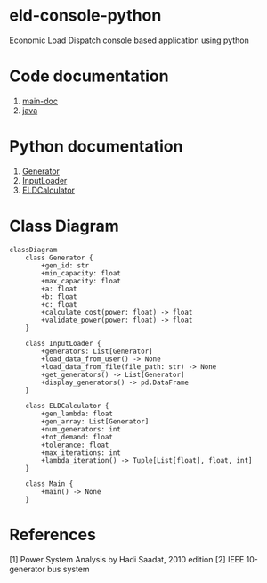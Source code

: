 # eld-console-python
Economic Load Dispatch console based application using python


# Code documentation
1. [main-doc](https://sree2011.github.io/eld-console-main-doc/)
2. [java](https://sree2011.github.io/eld-console-java/)


# Python documentation

1. [Generator](./docs/src/Generator.html)
2. [InputLoader](./docs/src/InputLoader.html)
3. [ELDCalculator](./docs/src/ELDCalculator.html)


# Class Diagram

```mermaid
classDiagram
    class Generator {
        +gen_id: str
        +min_capacity: float
        +max_capacity: float
        +a: float
        +b: float
        +c: float
        +calculate_cost(power: float) -> float
        +validate_power(power: float) -> float
    }

    class InputLoader {
        +generators: List[Generator]
        +load_data_from_user() -> None
        +load_data_from_file(file_path: str) -> None
        +get_generators() -> List[Generator]
        +display_generators() -> pd.DataFrame
    }

    class ELDCalculator {
        +gen_lambda: float
        +gen_array: List[Generator]
        +num_generators: int
        +tot_demand: float
        +tolerance: float
        +max_iterations: int
        +lambda_iteration() -> Tuple[List[float], float, int]
    }

    class Main {
        +main() -> None
    }

```


# References
[1] Power System Analysis by Hadi Saadat, 2010 edition
[2] IEEE 10-generator bus system